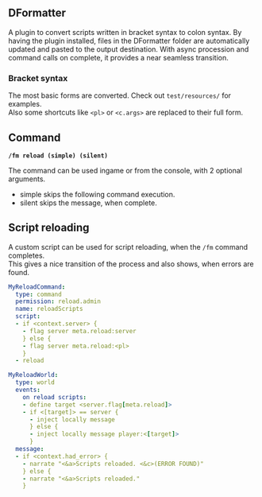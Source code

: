 ## DFormatter ##

A plugin to convert scripts written in bracket syntax to colon syntax. By having the plugin installed, files in the DFormatter folder are automatically 
updated and pasted to the output destination. With async procession and command calls on complete, it provides a near seamless transition.

### Bracket syntax ###
The most basic forms are converted. Check out `test/resources/` for examples. <br>
Also some shortcuts like `<pl>` or `<c.args>` are replaced to their full form.

## Command ##

**`/fm reload (simple) (silent)`**

The command can be used ingame or from the console, with 2 optional arguments.

* simple skips the following command execution.
* silent skips the message, when complete.

## Script reloading
A custom script can be used for script reloading, when the ``/fm`` command completes. <br>
This gives a nice transition of the process and also shows, when errors are found. 
```yml
MyReloadCommand:
  type: command
  permission: reload.admin
  name: reloadScripts
  script:
  - if <context.server> {
    - flag server meta.reload:server
    } else {
    - flag server meta.reload:<pl>
    }
  - reload

MyReloadWorld:
  type: world
  events:
    on reload scripts:
    - define target <server.flag[meta.reload]>
    - if <[target]> == server {
      - inject locally message
      } else {
      - inject locally message player:<[target]>
      }
  message:
  - if <context.had_error> {
    - narrate "<&a>Scripts reloaded. <&c>(ERROR FOUND)"
    } else {
    - narrate "<&a>Scripts reloaded."
    }
```
